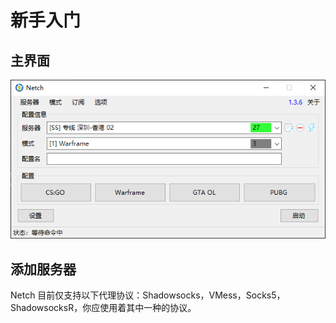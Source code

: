 
# 新手入门

## 主界面

![主界面](screenshots/main.zh-CN.png)

## 添加服务器

Netch 目前仅支持以下代理协议：Shadowsocks，VMess，Socks5，ShadowsocksR，你应使用着其中一种的协议。
